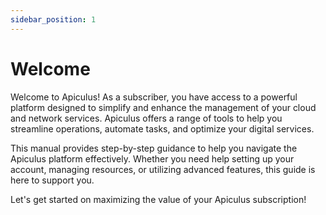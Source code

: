 ```yaml
---
sidebar_position: 1
---
```


# Welcome

Welcome to Apiculus! As a subscriber, you have access to a powerful platform designed to simplify and enhance the management of your cloud and network services. Apiculus offers a range of tools to help you streamline operations, automate tasks, and optimize your digital services.

This manual provides step-by-step guidance to help you navigate the Apiculus platform effectively. Whether you need help setting up your account, managing resources, or utilizing advanced features, this guide is here to support you.

Let's get started on maximizing the value of your Apiculus subscription!
